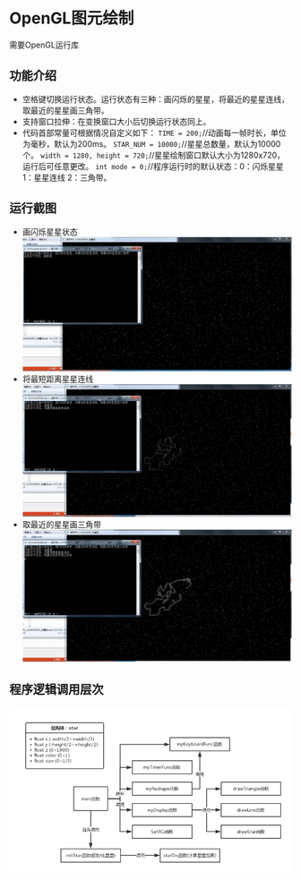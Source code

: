 # OpenGL图元绘制

需要OpenGL运行库

## 功能介绍
* 空格键切换运行状态。运行状态有三种：画闪烁的星星，将最近的星星连线，取最近的星星画三角带。
* 支持窗口拉伸：在变换窗口大小后切换运行状态同上。
* 代码首部常量可根据情况自定义如下：
`TIME = 200;`//动画每一帧时长，单位为毫秒，默认为200ms。
`STAR_NUM = 10000;`//星星总数量，默认为10000个。
`width = 1280, height = 720;`//星星绘制窗口默认大小为1280x720，运行后可任意更改。
`int mode = 0;`//程序运行时的默认状态：0：闪烁星星 1：星星连线 2：三角带。

## 运行截图
* 画闪烁星星状态
![](https://github.com/xuchenhao001/BIT-homework/blob/master/Computer%20graphics%20and%20visual%20computing/1/1.jpg)
* 将最短距离星星连线
![](https://github.com/xuchenhao001/BIT-homework/blob/master/Computer%20graphics%20and%20visual%20computing/1/2.jpg)
* 取最近的星星画三角带
![](https://github.com/xuchenhao001/BIT-homework/blob/master/Computer%20graphics%20and%20visual%20computing/1/3.jpg)

## 程序逻辑调用层次

![](https://github.com/xuchenhao001/BIT-homework/blob/master/Computer%20graphics%20and%20visual%20computing/1/4.png)